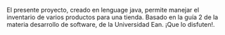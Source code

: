 El presente proyecto, creado en lenguage java, permite manejar el inventario de varios productos para una tienda. Basado en la guía 2 de la materia desarrollo de software, de la Universidad Ean. ¡Que lo disfuten!.
